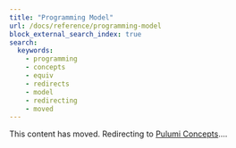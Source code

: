 ```yaml
---
title: "Programming Model"
url: /docs/reference/programming-model
block_external_search_index: true
search:
  keywords:
    - programming
    - concepts
    - equiv
    - redirects
    - model
    - redirecting
    - moved
---
```


<!--
    Including a fallback redirect lets search engines know the content has moved, and
    waiting a few seconds before redirecting gives the script (see redirects.ts) a chance
    to locate a matching anchor.
-->
<meta http-equiv="refresh" content="4; url=/docs/concepts">

This content has moved. Redirecting to [Pulumi Concepts](/docs/concepts)....
